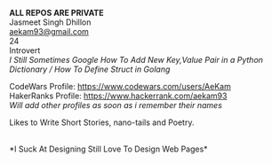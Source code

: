 <b>ALL REPOS ARE PRIVATE</b><br/>
Jasmeet Singh Dhillon <br/>
aekam93@gmail.com <br/>
24 <br/>
Introvert<br/>
*I Still Sometimes Google How To Add New Key,Value Pair in a Python Dictionary / How To Define Struct in Golang*<br/>

CodeWars Profile: https://www.codewars.com/users/AeKam<br/>
HakerRanks Profile: https://www.hackerrank.com/aekam93<br/>
*Will add other profiles as soon as i remember their names*<br/>

Likes to Write Short Stories, nano-tails and Poetry.<br/>

<br/>
*I Suck At Designing Still Love To Design Web Pages*<br/>
 
